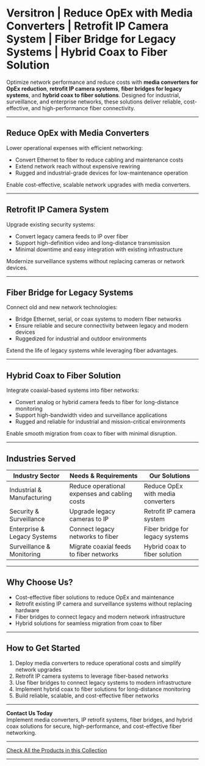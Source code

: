 # Versitron | Reduce OpEx with Media Converters | Retrofit IP Camera System | Fiber Bridge for Legacy Systems | Hybrid Coax to Fiber Solution

Optimize network performance and reduce costs with **media converters for OpEx reduction**, **retrofit IP camera systems**, **fiber bridges for legacy systems**, and **hybrid coax to fiber solutions**. Designed for industrial, surveillance, and enterprise networks, these solutions deliver reliable, cost-effective, and high-performance fiber connectivity.

---

## Reduce OpEx with Media Converters

Lower operational expenses with efficient networking:

- Convert Ethernet to fiber to reduce cabling and maintenance costs  
- Extend network reach without expensive rewiring  
- Rugged and industrial-grade devices for low-maintenance operation  

Enable cost-effective, scalable network upgrades with media converters.

---

## Retrofit IP Camera System

Upgrade existing security systems:

- Convert legacy camera feeds to IP over fiber  
- Support high-definition video and long-distance transmission  
- Minimal downtime and easy integration with existing infrastructure  

Modernize surveillance systems without replacing cameras or network devices.

---

## Fiber Bridge for Legacy Systems

Connect old and new network technologies:

- Bridge Ethernet, serial, or coax systems to modern fiber networks  
- Ensure reliable and secure connectivity between legacy and modern devices  
- Ruggedized for industrial and outdoor environments  

Extend the life of legacy systems while leveraging fiber advantages.

---

## Hybrid Coax to Fiber Solution

Integrate coaxial-based systems into fiber networks:

- Convert analog or hybrid camera feeds to fiber for long-distance monitoring  
- Support high-bandwidth video and surveillance applications  
- Rugged and reliable for industrial and mission-critical environments  

Enable smooth migration from coax to fiber with minimal disruption.

---

## Industries Served

| Industry Sector             | Needs & Requirements                            | Our Solutions                             |
|-----------------------------|-------------------------------------------------|-------------------------------------------|
| Industrial & Manufacturing  | Reduce operational expenses and cabling costs  | Reduce OpEx with media converters         |
| Security & Surveillance     | Upgrade legacy cameras to IP                     | Retrofit IP camera system                 |
| Enterprise & Legacy Systems | Connect legacy networks to fiber                | Fiber bridge for legacy systems           |
| Surveillance & Monitoring   | Migrate coaxial feeds to fiber networks         | Hybrid coax to fiber solution             |

---

## Why Choose Us?

- Cost-effective fiber solutions to reduce OpEx and maintenance  
- Retrofit existing IP camera and surveillance systems without replacing hardware  
- Fiber bridges to connect legacy and modern network infrastructure  
- Hybrid solutions for seamless migration from coax to fiber  

---

## How to Get Started

1. Deploy media converters to reduce operational costs and simplify network upgrades  
2. Retrofit IP camera systems to leverage fiber-based networks  
3. Use fiber bridges to connect legacy systems to modern infrastructure  
4. Implement hybrid coax to fiber solutions for long-distance monitoring  
5. Build reliable, scalable, and cost-effective fiber networks  

---

**Contact Us Today**  
Implement media converters, IP retrofit systems, fiber bridges, and hybrid coax solutions for secure, high-performance, and cost-effective fiber networking.

---

[Check All the Products in this Collection](https://www.versitron.com/collections/industrial-media-converters)

---
